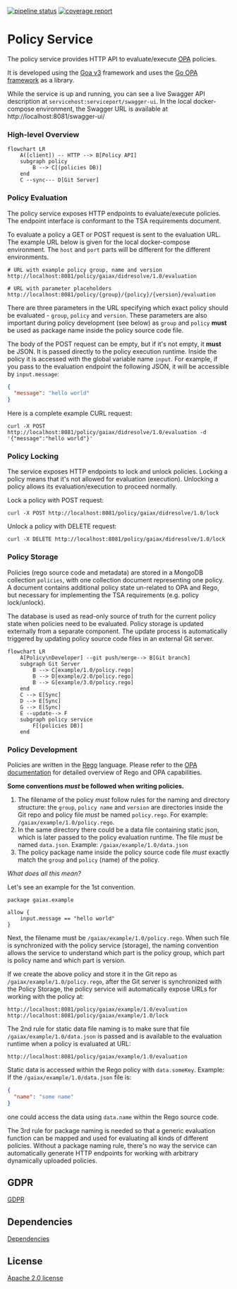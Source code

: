 [![pipeline status](https://code.vereign.com/gaiax/tsa/policy/badges/main/pipeline.svg)](https://code.vereign.com/gaiax/tsa/policy/-/commits/main)
[![coverage report](https://code.vereign.com/gaiax/tsa/policy/badges/main/coverage.svg)](https://code.vereign.com/gaiax/tsa/policy/-/commits/main)

# Policy Service

The policy service provides HTTP API to evaluate/execute 
[OPA](https://www.openpolicyagent.org/) policies.

It is developed using the [Goa v3](https://goa.design/) framework
and uses the [Go OPA framework](https://github.com/open-policy-agent/opa) 
as a library.

While the service is up and running, you can see a live Swagger API 
description at `servicehost:serviceport/swagger-ui`. In the local docker-compose 
environment, the Swagger URL is available at http://localhost:8081/swagger-ui/ 

### High-level Overview

```mermaid
flowchart LR
	A([client]) -- HTTP --> B[Policy API]
	subgraph policy
		B --> C[(policies DB)]
	end
	C --sync--- D[Git Server]
```

### Policy Evaluation

The policy service exposes HTTP endpoints to evaluate/execute policies.
The endpoint interface is conformant to the TSA requirements document.

To evaluate a policy a GET or POST request is sent to the evaluation URL.
The example URL below is given for the local docker-compose environment. 
The `host` and `port` parts will be different for the different environments.

```
# URL with example policy group, name and version
http://localhost:8081/policy/gaiax/didresolve/1.0/evaluation

# URL with parameter placeholders
http://localhost:8081/policy/{group}/{policy}/{version}/evaluation
```

There are three parameters in the URL specifying which exact policy 
should be evaluated - `group`, `policy` and `version`. These parameters 
are also important during policy development (see below) as `group` 
and `policy` **must** be used as package name inside the policy 
source code file.

The body of the POST request can be empty, but if it's not empty, it 
**must** be JSON. It is passed directly to the policy execution runtime. 
Inside the policy it is accessed with the global variable name `input`. 
For example, if you pass to the evaluation endpoint the following JSON, 
it will be accessible by `input.message`:
```json
{
  "message": "hello world"
}
```

Here is a complete example CURL request:
```shell
curl -X POST http://localhost:8081/policy/gaiax/didresolve/1.0/evaluation -d '{"message":"hello world"}'
```

### Policy Locking

The service exposes HTTP endpoints to lock and unlock policies. Locking a policy
means that it's not allowed for evaluation (execution). Unlocking a policy allows
its evaluation/execution to proceed normally.

Lock a policy with POST request:
```shell
curl -X POST http://localhost:8081/policy/gaiax/didresolve/1.0/lock
```

Unlock a policy with DELETE request:
```shell
curl -X DELETE http://localhost:8081/policy/gaiax/didresolve/1.0/lock
```

### Policy Storage

Policies (rego source code and metadata) are stored in a MongoDB collection `policies`,
with one collection document representing one policy. A document contains additional 
policy state un-related to OPA and Rego, but necessary for implementing the TSA 
requirements (e.g. policy lock/unlock).

The database is used as read-only source of truth for the current policy state when
policies need to be evaluated. Policy storage is updated externally from a separate
component. The update process is automatically triggered by updating policy source 
code files in an external Git server.

```mermaid
flowchart LR
	A[Policy\nDeveloper] --git push/merge--> B[Git branch]
	subgraph Git Server
		B --> C[example/1.0/policy.rego]
		B --> D[example/2.0/policy.rego]
		B --> G[example/3.0/policy.rego]
	end
	C --> E[Sync]
	D --> E[Sync]
	G --> E[Sync]
	E --update--> F
	subgraph policy service
		F[(policies DB)]
	end
```

### Policy Development

Policies are written in the [Rego](https://www.openpolicyagent.org/docs/latest/policy-language/) 
language. Please refer to the [OPA documentation](https://www.openpolicyagent.org/docs/latest/)
for detailed overview of Rego and OPA capabilities.

**Some conventions *must* be followed when writing policies.**

1. The filename of the policy *must* follow rules for the naming and directory structure:
the `group`, `policy name` and `version` are directories inside the Git repo and policy file *must* be named
`policy.rego`.  For example: `/gaiax/example/1.0/policy.rego`.
2. In the same directory there could be a data file containing static json, which is later passed to the
policy evaluation runtime. The file *must* be named `data.json`. Example: `/gaiax/example/1.0/data.json`
3. The policy package name inside the policy source code file *must* exactly match
the `group` and `policy` (name) of the policy.

*What does all this mean?*

Let's see an example for the 1st convention.
```
package gaiax.example

allow {
    input.message == "hello world"
}
```

Next, the filename must be `/gaiax/example/1.0/policy.rego`. When such file is synchronized
with the policy service (storage), the naming convention allows the service to understand
which part is the policy group, which part is policy name and which part is version.

If we create the above policy and store it in the Git repo as `/gaiax/example/1.0/policy.rego`,
after the Git server is synchronized with the Policy Storage, the policy service will
automatically expose URLs for working with the policy at:
```
http://localhost:8081/policy/gaiax/example/1.0/evaluation
http://localhost:8081/policy/gaiax/example/1.0/lock
```
The 2nd rule for static data file naming is to make sure that file `/gaiax/example/1.0/data.json`
is passed and is available to the evaluation runtime when a policy is evaluated at URL:
```
http://localhost:8081/policy/gaiax/example/1.0/evaluation
```
Static data is accessed within the Rego policy with `data.someKey`.
Example: If the `/gaiax/example/1.0/data.json` file is:
```json
{
  "name": "some name"
}
```
one could access the data using `data.name` within the Rego source code.

The 3rd rule for package naming is needed so that a generic evaluation function
can be mapped and used for evaluating all kinds of different policies. Without a 
package naming rule, there's no way the service can automatically generate HTTP 
endpoints for working with arbitrary dynamically uploaded policies.

## GDPR

[GDPR](GDPR.md)

## Dependencies

[Dependencies](go.mod)

## License

[Apache 2.0 license](LICENSE)

